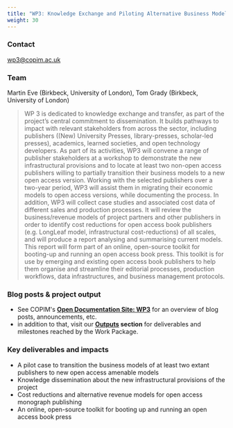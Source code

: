 ```yaml
---
title: "WP3: Knowledge Exchange and Piloting Alternative Business Models"
weight: 30
---
```


### Contact

[wp3@copim.ac.uk](mailto:wp3@copim.ac.uk)  

### Team

Martin Eve (Birkbeck, University of London), Tom Grady (Birkbeck, University of London)

> WP 3 is dedicated to knowledge exchange and transfer, as part of the project’s central commitment to dissemination. It builds pathways to impact with relevant stakeholders from across the sector, including publishers ((New) University Presses, library-presses, scholar-led presses), academics, learned societies, and open technology developers. As part of its activities, WP3 will convene a range of publisher stakeholders at a workshop to demonstrate the new infrastructural provisions and to locate at least two non-open access publishers willing to partially transition their business models to a new open access version. Working with the selected publishers over a two-year period, WP3 will assist them in migrating their economic models to open access versions, while documenting the process. In addition, WP3 will collect case studies and associated cost data of different sales and production processes. It will review the business/revenue models of project partners and other publishers in order to identify cost reductions for open access book publishers (e.g. LongLeaf model, infrastructural cost-reductions) of all scales, and will produce a report analysing and summarising current models. This report will form part of an online, open-source toolkit for booting-up and running an open access book press. This toolkit is for use by emerging and existing open access book publishers to help them organise and streamline their editorial processes, production workflows, data infrastructures, and business management protocols.

### Blog posts & project output

* See COPIM's **[Open Documentation Site: WP3](https://copim.pubpub.org/work-package-3)** for an overview of blog posts, announcements, etc.
* in addition to that, visit our **[Outputs](https://www.copim.ac.uk/about-us/outputs/) section** for deliverables and milestones reached by the Work Package.  

### Key deliverables and impacts

* A pilot case to transition the business models of at least two extant publishers to new open access amenable models
* Knowledge dissemination about the new infrastructural provisions of the project
* Cost reductions and alternative revenue models for open access monograph publishing
* An online, open-source toolkit for booting up and running an open access book press
